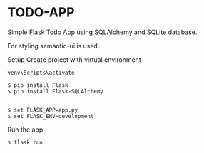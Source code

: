 # TODO-APP

Simple Flask Todo App using SQLAlchemy and SQLite database.

For styling semantic-ui is used.

Setup
Create project with virtual environment
```
venv\Scripts\activate

$ pip install Flask
$ pip install Flask-SQLAlchemy


$ set FLASK_APP=app.py
$ set FLASK_ENV=development

```
Run the app
```
$ flask run
```
